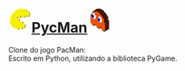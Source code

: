 # [<img src="./resources/images/icon.png" alt="PycMan_Icon" height="46" align="left" target="_blank" style="text-align:center" />](https://github.com/calbertofilho/PycMan)[PycMan](https://github.com/calbertofilho/PycMan)[<img src="./resources/images/ghost.png" alt="Ghost_Icon" height="50" target="_blank" style="text-align:center" />](https://github.com/calbertofilho/PycMan)

Clone do jogo PacMan:<br />
Escrito em Python, utilizando a biblioteca PyGame.